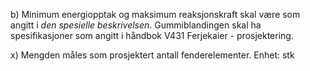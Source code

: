 b) Minimum energiopptak og maksimum reaksjonskraft skal være som angitt i *den spesielle beskrivelsen*. Gummiblandingen skal ha spesifikasjoner som angitt i håndbok V431 Ferjekaier - prosjektering.

x) Mengden måles som prosjektert antall fenderelementer. Enhet: stk

